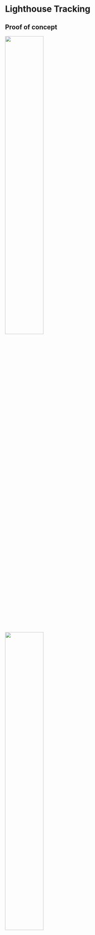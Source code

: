 # Lighthouse Tracking
## Proof of concept
<img src="https://github.com/NVcoder24/nvvr/blob/main/tracking/lh1/Screenshot_4531.png" alt="" style="height:auto;width:50%;">
<img src="https://github.com/NVcoder24/nvvr/blob/main/tracking/lh1/Screenshot_4529.png" alt="" style="height:auto;width:50%;">

## Tracking of 4 sensor object
<img src="https://github.com/NVcoder24/nvvr/blob/main/tracking/lh1/photo_2025-05-17_22-17-11 (2).jpg" alt="" style="height:auto;width:50%;">
<img src="https://github.com/NVcoder24/nvvr/blob/main/tracking/lh1/photo_2025-05-25_00-40-46.jpg" alt="" style="height:auto;width:50%;">
<img src="https://github.com/NVcoder24/nvvr/blob/main/tracking/lh1/photo_2025-05-18_16-33-35.jpg" alt="" style="height:auto;width:50%;">
